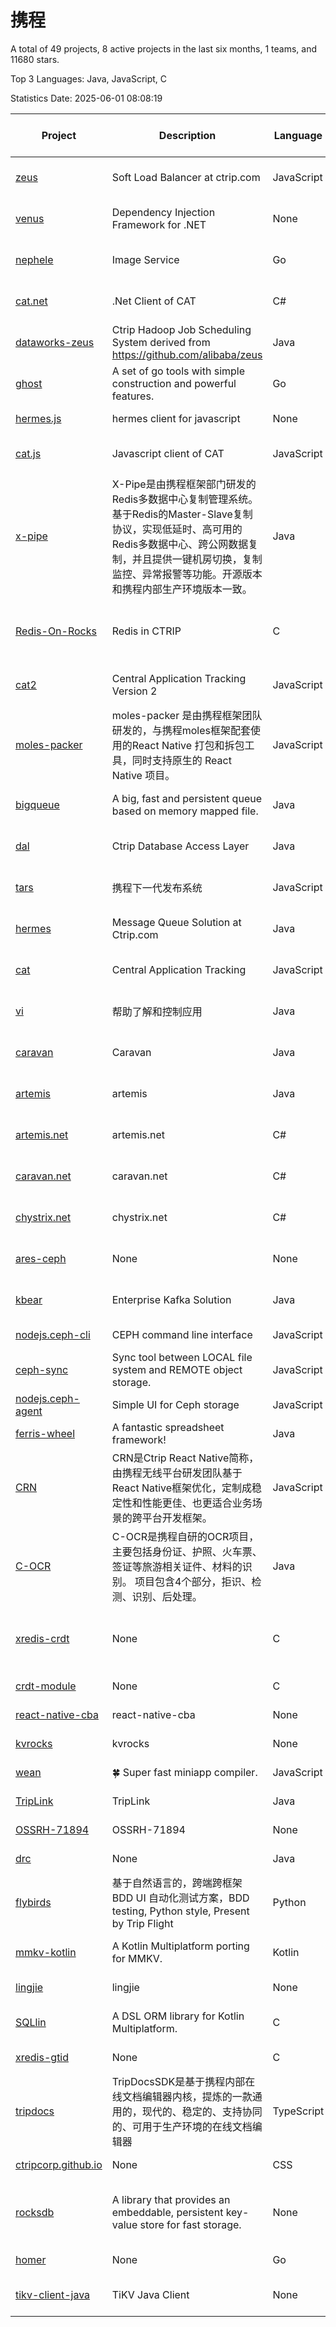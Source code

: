 # 携程

A total of 49 projects, 8 active projects in the last six months, 1 teams, and 11680 stars.

Top 3 Languages: Java, JavaScript, C

Statistics Date: 2025-06-01 08:08:19

| Project | Description | Language | Number of Stars | License | Creation Date | Last Updated Date | Last Pushed Date |
| --- | --- | --- | --- | --- | --- | --- | --- |
| [zeus](https://github.com/ctripcorp/zeus) | Soft Load Balancer at ctrip.com | JavaScript | 55 | Apache License 2.0 | 2015-02-10 | 2024-05-22 | 2022-07-15 |
| [venus](https://github.com/ctripcorp/venus) | Dependency Injection Framework for .NET | None | 1 | Apache License 2.0 | 2015-03-31 | 2016-11-30 | 2015-03-31 |
| [nephele](https://github.com/ctripcorp/nephele) | Image Service | Go | 144 | Apache License 2.0 | 2015-06-12 | 2025-01-31 | 2018-06-04 |
| [cat.net](https://github.com/ctripcorp/cat.net) | .Net Client of CAT | C# | 68 | Apache License 2.0 | 2015-06-12 | 2025-03-28 | 2016-04-21 |
| [dataworks-zeus](https://github.com/ctripcorp/dataworks-zeus) | Ctrip Hadoop Job Scheduling System derived from https://github.com/alibaba/zeus | Java | 155 | Apache License 2.0 | 2015-06-25 | 2024-11-30 | 2016-04-10 |
| [ghost](https://github.com/ctripcorp/ghost) | A set of go tools with simple construction and powerful features. | Go | 19 | Apache License 2.0 | 2015-07-17 | 2025-04-09 | 2016-01-18 |
| [hermes.js](https://github.com/ctripcorp/hermes.js) | hermes client for javascript | None | 4 | - | 2015-08-18 | 2021-06-14 | 2015-08-18 |
| [cat.js](https://github.com/ctripcorp/cat.js) | Javascript client of CAT | JavaScript | 29 | Apache License 2.0 | 2015-09-18 | 2023-11-23 | 2016-12-21 |
| [x-pipe](https://github.com/ctripcorp/x-pipe) | X-Pipe是由携程框架部门研发的Redis多数据中心复制管理系统。基于Redis的Master-Slave复制协议，实现低延时、高可用的Redis多数据中心、跨公网数据复制，并且提供一键机房切换，复制监控、异常报警等功能。开源版本和携程内部生产环境版本一致。 | Java | 2067 | Apache License 2.0 | 2016-03-29 | 2025-06-01 | 2025-05-26 |
| [Redis-On-Rocks](https://github.com/ctripcorp/Redis-On-Rocks) | Redis in CTRIP | C | 201 | BSD 3-Clause "New" or "Revised" License | 2016-04-08 | 2025-05-15 | 2025-06-01 |
| [cat2](https://github.com/ctripcorp/cat2) | Central Application Tracking Version 2 | JavaScript | 28 | Apache License 2.0 | 2016-05-05 | 2024-01-30 | 2016-06-01 |
| [moles-packer](https://github.com/ctripcorp/moles-packer) | moles-packer 是由携程框架团队研发的，与携程moles框架配套使用的React Native 打包和拆包工具，同时支持原生的 React Native 项目。 | JavaScript | 722 | - | 2016-06-12 | 2025-04-07 | 2016-11-24 |
| [bigqueue](https://github.com/ctripcorp/bigqueue) | A big, fast and persistent queue based on memory mapped file. | Java | 24 | Apache License 2.0 | 2016-07-14 | 2025-04-25 | 2016-06-03 |
| [dal](https://github.com/ctripcorp/dal) | Ctrip Database Access Layer | Java | 1246 | Apache License 2.0 | 2016-07-26 | 2025-05-31 | 2024-05-15 |
| [tars](https://github.com/ctripcorp/tars) | 携程下一代发布系统 | JavaScript | 371 | Apache License 2.0 | 2016-12-19 | 2025-05-15 | 2022-02-12 |
| [hermes](https://github.com/ctripcorp/hermes) | Message Queue Solution at Ctrip.com | Java | 85 | Apache License 2.0 | 2017-02-16 | 2025-05-22 | 2018-01-10 |
| [cat](https://github.com/ctripcorp/cat) | Central Application Tracking | JavaScript | 45 | Apache License 2.0 | 2017-05-01 | 2025-03-28 | 2017-04-22 |
| [vi](https://github.com/ctripcorp/vi) | 帮助了解和控制应用 | Java | 268 | Apache License 2.0 | 2017-05-09 | 2025-04-07 | 2018-11-11 |
| [caravan](https://github.com/ctripcorp/caravan) | Caravan | Java | 34 | Apache License 2.0 | 2017-10-18 | 2024-03-31 | 2019-02-22 |
| [artemis](https://github.com/ctripcorp/artemis) | artemis | Java | 42 | Apache License 2.0 | 2017-10-19 | 2025-01-17 | 2019-02-22 |
| [artemis.net](https://github.com/ctripcorp/artemis.net) | artemis.net | C# | 4 | Apache License 2.0 | 2017-10-19 | 2021-06-14 | 2019-02-22 |
| [caravan.net](https://github.com/ctripcorp/caravan.net) | caravan.net | C# | 9 | Apache License 2.0 | 2017-10-19 | 2021-08-27 | 2019-02-22 |
| [chystrix.net](https://github.com/ctripcorp/chystrix.net) | chystrix.net | C# | 7 | Apache License 2.0 | 2017-10-19 | 2021-07-03 | 2019-02-22 |
| [ares-ceph](https://github.com/ctripcorp/ares-ceph) | None | None | 1 | Apache License 2.0 | 2019-02-01 | 2021-06-14 | 2019-02-01 |
| [kbear](https://github.com/ctripcorp/kbear) | Enterprise Kafka Solution | Java | 53 | Apache License 2.0 | 2019-02-21 | 2025-03-14 | 2023-10-18 |
| [nodejs.ceph-cli](https://github.com/ctripcorp/nodejs.ceph-cli) | CEPH command line interface | JavaScript | 1 | - | 2019-04-03 | 2021-06-14 | 2019-03-31 |
| [ceph-sync](https://github.com/ctripcorp/ceph-sync) | Sync tool between LOCAL file system and REMOTE object storage. | JavaScript | 2 | - | 2019-04-03 | 2021-06-14 | 2018-12-10 |
| [nodejs.ceph-agent](https://github.com/ctripcorp/nodejs.ceph-agent) | Simple UI for Ceph storage | JavaScript | 1 | - | 2019-04-03 | 2021-06-14 | 2019-02-27 |
| [ferris-wheel](https://github.com/ctripcorp/ferris-wheel) | A fantastic spreadsheet framework! | Java | 4 | MIT License | 2019-04-03 | 2021-06-14 | 2020-01-14 |
| [CRN](https://github.com/ctripcorp/CRN) | CRN是Ctrip React Native简称，由携程无线平台研发团队基于React Native框架优化，定制成稳定性和性能更佳、也更适合业务场景的跨平台开发框架。 | JavaScript | 1470 | MIT License | 2019-04-11 | 2025-05-20 | 2020-10-16 |
| [C-OCR](https://github.com/ctripcorp/C-OCR) |   C-OCR是携程自研的OCR项目，主要包括身份证、护照、火车票、签证等旅游相关证件、材料的识别。  项目包含4个部分，拒识、检测、识别、后处理。 | Java | 2443 | - | 2019-04-11 | 2025-05-26 | 2024-02-14 |
| [xredis-crdt](https://github.com/ctripcorp/xredis-crdt) | None | C | 13 | BSD 3-Clause "New" or "Revised" License | 2019-11-13 | 2025-04-03 | 2024-06-24 |
| [crdt-module](https://github.com/ctripcorp/crdt-module) | None | C | 9 | - | 2019-11-13 | 2024-09-20 | 2024-07-08 |
| [react-native-cba](https://github.com/ctripcorp/react-native-cba) | react-native-cba | None | 1 | - | 2020-03-26 | 2020-03-26 | 2020-03-26 |
| [kvrocks](https://github.com/ctripcorp/kvrocks) | kvrocks | None | 2 | - | 2020-09-18 | 2021-06-14 | 2020-09-18 |
| [wean](https://github.com/ctripcorp/wean) | :four_leaf_clover: Super fast miniapp compiler. | JavaScript | 399 | MIT License | 2021-03-12 | 2025-05-16 | 2021-09-08 |
| [TripLink](https://github.com/ctripcorp/TripLink) | TripLink | Java | 6 | - | 2021-07-27 | 2024-11-20 | 2024-10-15 |
| [OSSRH-71894](https://github.com/ctripcorp/OSSRH-71894) | OSSRH-71894 | None | 0 | - | 2021-08-10 | 2021-08-10 | 2021-08-10 |
| [drc](https://github.com/ctripcorp/drc) | None | Java | 140 | - | 2021-12-23 | 2025-05-07 | 2025-05-16 |
| [flybirds](https://github.com/ctripcorp/flybirds) | 基于自然语言的，跨端跨框架 BDD UI 自动化测试方案，BDD testing, Python style, Present by Trip Flight | Python | 880 | MIT License | 2021-12-30 | 2025-05-28 | 2025-05-28 |
| [mmkv-kotlin](https://github.com/ctripcorp/mmkv-kotlin) | A Kotlin Multiplatform porting for MMKV. | Kotlin | 155 | Apache License 2.0 | 2022-04-15 | 2025-05-30 | 2025-04-23 |
| [lingjie](https://github.com/ctripcorp/lingjie) | lingjie | None | 0 | - | 2022-08-29 | 2022-08-29 | 2022-08-29 |
| [SQLlin](https://github.com/ctripcorp/SQLlin) | A DSL ORM library for Kotlin Multiplatform. | C | 252 | Apache License 2.0 | 2022-11-24 | 2025-05-20 | 2025-05-31 |
| [xredis-gtid](https://github.com/ctripcorp/xredis-gtid) | None | C | 0 | - | 2022-11-24 | 2024-12-16 | 2025-06-01 |
| [tripdocs](https://github.com/ctripcorp/tripdocs) | TripDocsSDK是基于携程内部在线文档编辑器内核，提炼的一款通用的，现代的、稳定的、支持协同的、可用于生产环境的在线文档编辑器 | TypeScript | 214 | MIT License | 2023-01-11 | 2025-05-20 | 2023-03-12 |
| [ctripcorp.github.io](https://github.com/ctripcorp/ctripcorp.github.io) | None | CSS | 0 | - | 2023-01-12 | 2023-01-12 | 2023-01-13 |
| [rocksdb](https://github.com/ctripcorp/rocksdb) | A library that provides an embeddable, persistent key-value store for fast storage. | None | 0 | GNU General Public License v2.0 | 2023-02-01 | 2023-02-01 | 2025-05-27 |
| [homer](https://github.com/ctripcorp/homer) | None | Go | 6 | - | 2023-08-21 | 2023-08-28 | 2023-08-28 |
| [tikv-client-java](https://github.com/ctripcorp/tikv-client-java) | TiKV Java Client | None | 0 | Apache License 2.0 | 2024-02-07 | 2024-02-07 | 2024-01-18 |
